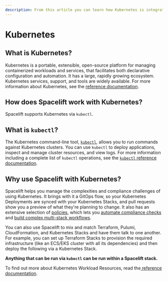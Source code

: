 ```yaml
---
description: From this article you can learn how Kubernetes is integrated into Spacelift
---
```


# Kubernetes

## What is Kubernetes?

Kubernetes is a portable, extensible, open-source platform for managing containerized workloads and services, that facilitates both declarative configuration and automation. It has a large, rapidly growing ecosystem. Kubernetes services, support, and tools are widely available. For more information about Kubernetes, see the [reference documentation](https://kubernetes.io/docs/concepts/overview/what-is-kubernetes/).

## How does Spacelift work with Kubernetes?

Spacelift supports Kubernetes via `kubectl`.

## What is `kubectl`?

The Kubernetes command-line tool, [`kubectl`](https://kubernetes.io/docs/reference/kubectl/kubectl/), allows you to run commands against Kubernetes clusters. You can use `kubectl` to deploy applications, inspect and manage cluster resources, and view logs. For more information including a complete list of `kubectl` operations, see the [`kubectl` reference documentation](https://kubernetes.io/docs/reference/kubectl/).

## Why use Spacelift with Kubernetes?

Spacelift helps you manage the complexities and compliance challenges of using Kubernetes. It brings with it a GitOps flow, so your Kubernetes Deployments are synced with your Kubernetes Stacks, and pull requests show you a preview of what they're planning to change. It also has an extensive selection of [policies](../../concepts/policy/), which lets you [automate compliance checks](../../concepts/policy/terraform-plan-policy.md) and [build complex multi-stack workflows](../../concepts/policy/trigger-policy.md).

You can also use Spacelift to mix and match Terraform, Pulumi, CloudFormation, and Kubernetes Stacks and have them talk to one another. For example, you can set up Terraform Stacks to provision the required infrastructure (like an ECS/EKS cluster with all its dependencies) and then deploy the following via a Kubernetes Stack.

**Anything that can be run via `kubectl` can be run within a Spacelift stack.**

To find out more about Kubernetes Workload Resources, read the[ reference documentation](https://kubernetes.io/docs/concepts/workloads/controllers/).

